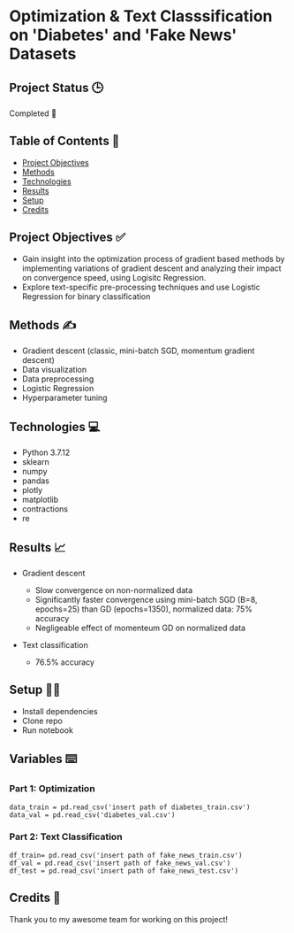 # Optimization & Text Classsification on 'Diabetes' and 'Fake News' Datasets

## Project Status 🕒

Completed 🙌

## Table of Contents 📜

* [Project Objectives](#objectives)
* [Methods](#methods)
* [Technologies](#tech)
* [Results](#results)
* [Setup](#setup)
* [Credits](#cred)

<a name="objectives"></a>
<a name="methods"></a>
<a name="tech"></a>
<a name="results"></a>
<a name="setup"></a>
<a name="cred"></a>

## Project Objectives ✅ 

* Gain insight into the optimization process of gradient based methods by implementing variations of gradient descent and analyzing their impact on convergence speed, using Logisitc Regression.
* Explore text-specific pre-processing techniques and use Logistic Regression for binary classification 

## Methods ✍️

* Gradient descent (classic, mini-batch SGD, momentum gradient descent)
* Data visualization
* Data preprocessing
* Logistic Regression
* Hyperparameter tuning 


## Technologies 💻

* Python 3.7.12
* sklearn
* numpy
* pandas
* plotly
* matplotlib
* contractions
* re

## Results 📈

* Gradient descent
  * Slow convergence on non-normalized data
  * Significantly faster convergence using mini-batch SGD (B=8, epochs=25) than GD (epochs=1350), normalized data: 75% accuracy
  * Negligeable effect of momenteum GD on normalized data

* Text classification
  * 76.5% accuracy

## Setup 👩‍💻

* Install dependencies 
* Clone repo
* Run notebook

## Variables ⌨️
### Part 1: Optimization
```
data_train = pd.read_csv('insert path of diabetes_train.csv')
data_val = pd.read_csv('diabetes_val.csv')
```
### Part 2: Text Classification
```
df_train= pd.read_csv('insert path of fake_news_train.csv')
df_val = pd.read_csv('insert path of fake_news_val.csv')
df_test = pd.read_csv('insert path of fake_news_test.csv')
```

## Credits 🏅

Thank you to my awesome team for working on this project! 
